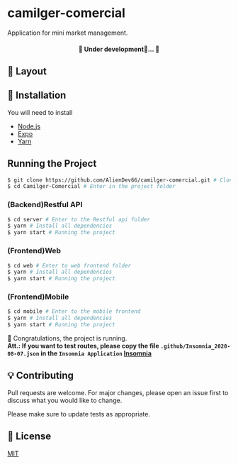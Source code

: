 # camilger-comercial

Application for mini market management.

<h4 align="center"> 
	🚧  Under development🚀...  🚧
</h4>

## :card_index: Layout

## :construction_worker: Installation

You will need to install

- [Node.js](https://nodejs.org)
- [Expo](https://yarnpkg.com/)
- [Yarn](https://yarnpkg.com/)

## Running the Project

```bash
$ git clone https://github.com/AlienDev66/camilger-comercial.git # Clone this repository to your machine
$ cd Camilger-Comercial # Enter in the project folder
```

### (Backend)Restful API

```bash
$ cd server # Enter to the Restful api folder
$ yarn # Install all dependencies
$ yarn start # Running the project
```

### (Frontend)Web

```bash
$ cd web # Enter to web frontend folder
$ yarn # Install all dependencies
$ yarn start # Running the project
```

### (Frontend)Mobile

```bash
$ cd mobile # Enter to the mobile frontend
$ yarn # Install all dependencies
$ yarn start # Running the project
```

:tada: Congratulations, the project is running. <br />
<strong> Att.: If you want to test routes, please copy the file `.github/Insomnia_2020-08-07.json` in the `Insomnia Application` [Insomnia](https://insomnia.rest/) </strong>

## :bulb: Contributing

Pull requests are welcome. For major changes, please open an issue first to discuss what you would like to change.

Please make sure to update tests as appropriate.

## :bookmark: License

[MIT](https://choosealicense.com/licenses/mit/)
